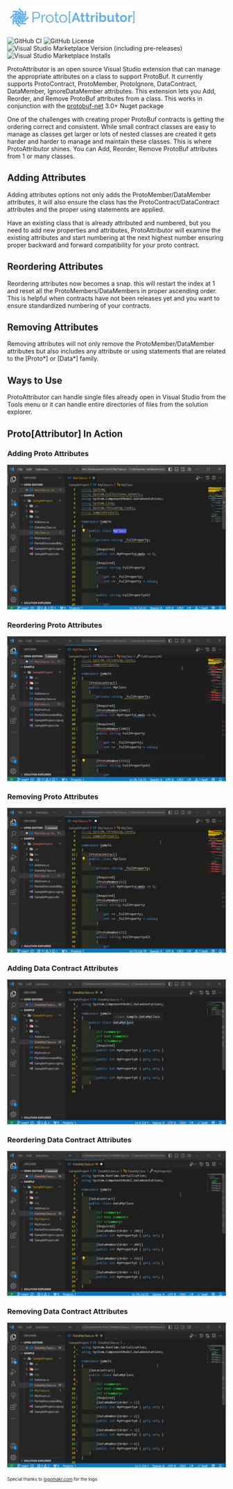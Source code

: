 ![ProtoAttributor](https://github.com/d1820/proto-attributor/blob/main/visual-studio/ProtoAttributor/logo.png?raw=true)


![GitHub CI](https://img.shields.io/github/actions/workflow/status/d1820/proto-attributor/dotnet.yml)
![GitHub License](https://img.shields.io/github/license/d1820/proto-attributor)
![Visual Studio Marketplace Version (including pre-releases)](https://img.shields.io/visual-studio-marketplace/v/DanTurco.protoattributor-vscode)
![Visual Studio Marketplace Installs](https://img.shields.io/visual-studio-marketplace/i/DanTurco.protoattributor-vscode)


ProtoAttributor is an open source Visual Studio extension that can manage the appropriate attributes on a class to support ProtoBuf.
It currently supports ProtoContract, ProtoMember, ProtoIgnore, DataContract, DataMember, IgnoreDataMember attributes. This extension lets you Add, Reorder, and Remove ProtoBuf attributes from a class.
This works in conjunction with the [protobuf-net](https://github.com/protobuf-net/protobuf-net) 3.0+ Nuget package


One of the challenges with creating proper ProtoBuf contracts is getting the ordering correct and consistent.
While small contract classes are easy to manage as classes get larger or lots of nested classes are created it gets harder and harder to manage and maintain these classes.
This is where ProtoAttributor shines. You can Add, Reorder, Remove ProtoBuf attributes from 1 or many classes.


## Adding Attributes

Adding attributes options not only adds the ProtoMember/DataMember attributes, it will also ensure the class has the ProtoContract/DataContract attributes and the proper using statements are applied.

Have an existing class that is already attributed and numbered, but you need to add new properties and attributes, ProtoAttributor will examine the existing attributes and start numbering at the next highest number ensuring proper backward and forward compatibility for your proto contract.

## Reordering Attributes

Reordering attributes now becomes a snap. this will restart the index at 1 and reset all the ProtoMembers/DataMembers in proper ascending order.
This is helpful when contracts have not been releases yet and you want to ensure standardized numbering of your contracts.

## Removing Attributes

Removing attributes will not only remove the ProtoMember/DataMember attributes but also includes any attribute or using statements that are related to the [Proto*] or [Data*] family.

## Ways to Use

ProtoAttributor can handle single files already open in Visual Studio from the Tools menu or it can handle entire directories of files from the solution explorer.

## Proto[Attributor] In Action

### Adding Proto Attributes

![Add Proto](https://github.com/d1820/proto-attributor/blob/main/vscode/GifInstruction/add-proto.gif?raw=true)

### Reordering Proto Attributes

![Reorder Proto](https://github.com/d1820/proto-attributor/blob/main/vscode/GifInstruction/reorder-proto.gif?raw=true)

### Removing Proto Attributes

![Remove Proto](https://github.com/d1820/proto-attributor/blob/main/vscode/GifInstruction/remove-proto.gif?raw=true)

### Adding Data Contract Attributes

![Add DataContract](https://github.com/d1820/proto-attributor/blob/main/vscode/GifInstruction/add-data.gif?raw=true)

### Reordering Data Contract Attributes

![Reorder DataContract](https://github.com/d1820/proto-attributor/blob/main/vscode/GifInstruction/reorder-data.gif?raw=true)

### Removing Data Contract Attributes

![Remove DataContract](https://github.com/d1820/proto-attributor/blob/main/vscode/GifInstruction/remove-data.gif?raw=true)


<span style="font-size:10px;">
Special thanks to <a href="https://logomakr.com/">logomakr.com</a> for the logo
</span>

